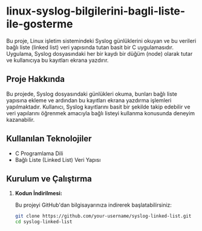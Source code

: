 # linux-syslog-bilgilerini-bagli-liste-ile-gosterme


Bu proje, Linux işletim sistemindeki Syslog günlüklerini okuyan ve bu verileri bağlı liste (linked list) veri yapısında tutan basit bir C uygulamasıdır. Uygulama, Syslog dosyasındaki her bir kaydı bir düğüm (node) olarak tutar ve kullanıcıya bu kayıtları ekrana yazdırır.

## Proje Hakkında

Bu projede, Syslog dosyasındaki günlükleri okuma, bunları bağlı liste yapısına ekleme ve ardından bu kayıtları ekrana yazdırma işlemleri yapılmaktadır. Kullanıcı, Syslog kayıtlarını basit bir şekilde takip edebilir ve veri yapılarını öğrenmek amacıyla bağlı listeyi kullanma konusunda deneyim kazanabilir.

## Kullanılan Teknolojiler

- C Programlama Dili
- Bağlı Liste (Linked List) Veri Yapısı

## Kurulum ve Çalıştırma

1. **Kodun İndirilmesi:**

   Bu projeyi GitHub'dan bilgisayarınıza indirerek başlatabilirsiniz:

   ```bash
   git clone https://github.com/your-username/syslog-linked-list.git
   cd syslog-linked-list
